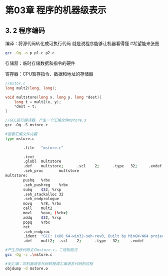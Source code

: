 # 第03章 程序的机器级表示
## 3. 2 程序编码

编译：将源代码转化成可执行代码
就是说程序能够让机器看得懂
#希望能来张图
```bash
gcc -Og -o p p1.c p2.c
```

存储器：临时存储数据和指令的硬件

寄存器：CPU暂存指令、数据和地址的存储器


```c
//mstor.c
long mult2(long, long);

void multstore(long x, long y, long *dest){
    long t = mult2(x, y);
    *dest = t;
}
```

```c
//GCC运行编译器，产生一个汇编文件mstore.s
gcc -Og -S mstore.c
```

```bash
#查看汇编文件内容
type mstore.c

        .file   "mstore.c"

        .text
        .globl  multstore
        .def    multstore;      .scl    2;      .type   32;     .endef
        .seh_proc       multstore
multstore:
        pushq   %rbx
        .seh_pushreg    %rbx
        subq    $32, %rsp
        .seh_stackalloc 32
        .seh_endprologue
        movq    %r8, %rbx
        call    mult2
        movl    %eax, (%rbx)
        addq    $32, %rsp
        popq    %rbx
        ret
        .seh_endproc
        .ident  "GCC: (x86_64-win32-seh-rev0, Built by MinGW-W64 project) 8.1.0"
        .def    mult2;  .scl    2;      .type   32;     .endef
```


```bash
#产生目标代码文件mstore.c，二进制格式
gcc -Og -c .\mstore.c

#反汇编：将机器语言代码转换成汇编语言代码的过程
objdump -d mstore.o
```
